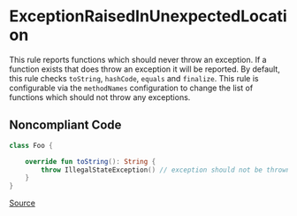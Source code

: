 # ExceptionRaisedInUnexpectedLocation

This rule reports functions which should never throw an exception. If a function exists that does throw
an exception it will be reported. By default, this rule checks `toString`, `hashCode`, `equals` and
`finalize`. This rule is configurable via the `methodNames` configuration to change the list of functions which
should not throw any exceptions.

## Noncompliant Code

```kotlin
class Foo {

    override fun toString(): String {
        throw IllegalStateException() // exception should not be thrown here
    }
}
```

[Source](https://arturbosch.github.io/detekt/exceptions.html#exceptionraisedinunexpectedlocation)
